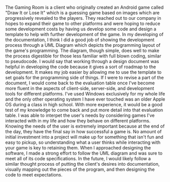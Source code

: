The Gaming Room is a client who originally created an Android game called "Draw It or Lose It" which is a guessing game based on images which are progressively revealed to the players. They reached out to our
company in hopes to expand their game to other platforms and were hoping to reduce some development costs by having us develop some code and design a template to help with further development of the game. In my
developing of the documentation, I think I did a good job of showing the development process through a UML Diagram which depicts the programming layout of the game's programming. The diagram, though simple, does
well to make the process digestible for those less familiar with full blown coding, similar to pseudocode. I would say that working through a design document was helpful in developing the code because it gives a
sort of roadmap to the development. It makes my job easier by allowing me to use the template to set goals for the programming side of things. If I were to revise a part of the document, I would come back to the 
evaluation table once I've become more fluent in the aspects of client-side, server-side, and development tools for different platforms. I've used Windows exclusively for my whole life and the only other operating
system I have ever touched was an older Apple OS during a class in high school. With more experience, it would be a good test of my knowledge to come back and put more detail into that evaluation table. I was able
to interpet the user's needs by considering games I've interacted with in my life and how they behave on different platforms. Knowing the needs of the user is extremely important because at the end of the day,
they have the final say in how successful a game is. No amount of initial investment into a project will make up for something that isn't fun and easy to pickup, so understanding what a user thinks while interacting
with your game is key to retaining them. When I approached designing the software, I made a strong effort to follow the UML diagram and was sure to meet all of its code specifications. In the future, I would likely
follow a similar thought process of putting the client's desires into documentation, visually mapping out the pieces of the program, and then designing the code to meet expectations.
